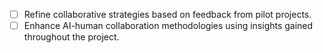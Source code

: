 - [ ] Refine collaborative strategies based on feedback from pilot projects.
- [ ] Enhance AI-human collaboration methodologies using insights gained throughout the project.